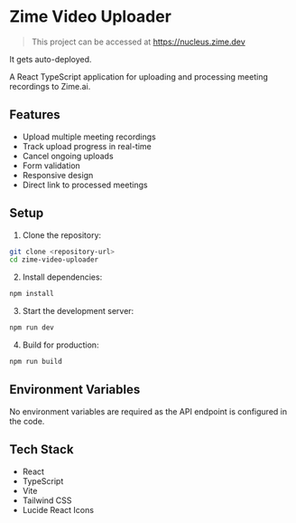 # Zime Video Uploader

> This project can be accessed at https://nucleus.zime.dev

It gets auto-deployed.


A React TypeScript application for uploading and processing meeting recordings to Zime.ai.

## Features

- Upload multiple meeting recordings
- Track upload progress in real-time
- Cancel ongoing uploads
- Form validation
- Responsive design
- Direct link to processed meetings

## Setup

1. Clone the repository:
```bash
git clone <repository-url>
cd zime-video-uploader
```

2. Install dependencies:
```bash
npm install
```

3. Start the development server:
```bash
npm run dev
```

4. Build for production:
```bash
npm run build
```

## Environment Variables

No environment variables are required as the API endpoint is configured in the code.

## Tech Stack

- React
- TypeScript
- Vite
- Tailwind CSS
- Lucide React Icons 

